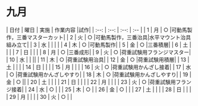 # 九月
| 日付 | 曜日 | 実施 | 作業内容 |試作|
| :--: | :--: | :--: | :-- |
| 1 | 月 | ○ |可動馬製作，三番マスターカット|
| 2 | 火 | ○ |可動馬製作，三番治具|水平マウント治具組み立て|
| 3 | 水 | | | |
| 4 | 木 | ○ |可動馬製作|
| 5 | 金 | ○ |三番積層|
| 6 | 土 | | |
| 7 | 日 | | |
| 8 | 月 | ○ |三番成形|
| 9 | 火 | ○ |荷重試験用フランジマスター|
| 10 | 水 | | ||
| 11 | 木 | ○ |荷重試験用治具|
| 12 | 金 | ○ |荷重試験用積層|
| 13 | 土 | | |
| 14 | 日 | | |
| 15 | 月 | | |
| 16 | 火 | ○ |荷重試験用かんざし接着|
| 17 | 水 | ○ |荷重試験用かんざしやすり|
| 18 | 木 | ○ |荷重試験用かんざしやすり|
| 19 | 金 | ○ ||
| 20 | 土 | | |
| 21 | 日 | | |
| 22 | 月 | | |
| 23 | 火 | ○ |荷重試験用フランジ接着|
| 24 | 水 | ○ | |
| 25 | 木 | ○ |
| 26 | 金 | ○ | |
| 27 | 土 | | |
| 28 | 日 | | |
| 29 | 月 | | |
| 30 | 火 | ○ | |
